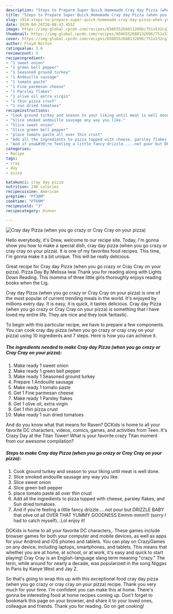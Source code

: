 ```yaml
---
description: "Steps to Prepare Super Quick Homemade Cray day Pizza (when you go crazy or Cray Cray on your pizza)"
title: "Steps to Prepare Super Quick Homemade Cray day Pizza (when you go crazy or Cray Cray on your pizza)"
slug: 1914-steps-to-prepare-super-quick-homemade-cray-day-pizza-when-you-go-crazy-or-cray-cray-on-your-pizza
date: 2020-04-26T20:08:43.455Z
image: https://img-global.cpcdn.com/recipes/6566552688132096/751x532cq70/cray-day-pizza-when-you-go-crazy-or-cray-cray-on-your-pizza-recipe-main-photo.jpg
thumbnail: https://img-global.cpcdn.com/recipes/6566552688132096/751x532cq70/cray-day-pizza-when-you-go-crazy-or-cray-cray-on-your-pizza-recipe-main-photo.jpg
cover: https://img-global.cpcdn.com/recipes/6566552688132096/751x532cq70/cray-day-pizza-when-you-go-crazy-or-cray-cray-on-your-pizza-recipe-main-photo.jpg
author: Floyd Norton
ratingvalue: 3.6
reviewcount: 5
recipeingredient:
- "1 sweet onion"
- "1 green bell pepper"
- "1 Seasoned ground turkey"
- "1 Andouille sausage"
- "1 tomato paste"
- "1 Fine parmesan cheese"
- "1 Parsley flakes"
- "1 olive oil extra virgin"
- "1 thin pizza crust"
- "1 sun dried tomatoes"
recipeinstructions:
- "Cook ground turkey and season to your liking until meat is well done."
- "Slice smoked andouille sausage any way you like."
- "Slice sweet onion"
- "Slice green bell pepper"
- "place tomato paste all over thin crust"
- "Add all the ingredients to pizza topped with cheese, parsley flakes, and Sun dried tomatoes."
- "And if you&#39;re feeling a little fancy drizzle.....not pour but DRIZZLE BABY that olive oil all OVER THAT YUMMY GOODNESS Emmm mmm!!! (sorry I had to catch myself)...Lol enjoy it!"
categories:
- Recipe
tags:
- cray
- day
- pizza

katakunci: cray day pizza 
nutrition: 240 calories
recipecuisine: American
preptime: "PT30M"
cooktime: "PT60M"
recipeyield: "3"
recipecategory: Dinner

---
```



![Cray day Pizza (when you go crazy or Cray Cray on your pizza)](https://img-global.cpcdn.com/recipes/6566552688132096/751x532cq70/cray-day-pizza-when-you-go-crazy-or-cray-cray-on-your-pizza-recipe-main-photo.jpg)

Hello everybody, it's Drew, welcome to our recipe site. Today, I'm gonna show you how to make a special dish, cray day pizza (when you go crazy or cray cray on your pizza). It is one of my favorites food recipes. This time, I'm gonna make it a bit unique. This will be really delicious.

Great recipe for Cray day Pizza (when you go crazy or Cray Cray on your pizza). Pizza Day By Melissa Iwai Thank you for reading along with Lights Down Reading. This momma of three little girls thoroughly enjoys reading books when the Lig.

Cray day Pizza (when you go crazy or Cray Cray on your pizza) is one of the most popular of current trending meals in the world. It's enjoyed by millions every day. It is easy, it is quick, it tastes delicious. Cray day Pizza (when you go crazy or Cray Cray on your pizza) is something that I have loved my entire life. They are nice and they look fantastic.


To begin with this particular recipe, we have to prepare a few components. You can cook cray day pizza (when you go crazy or cray cray on your pizza) using 10 ingredients and 7 steps. Here is how you can achieve it.

<!--inarticleads1-->

##### The ingredients needed to make Cray day Pizza (when you go crazy or Cray Cray on your pizza):

1. Make ready 1 sweet onion
1. Make ready 1 green bell pepper
1. Make ready 1 Seasoned ground turkey
1. Prepare 1 Andouille sausage
1. Make ready 1 tomato paste
1. Get 1 Fine parmesan cheese
1. Make ready 1 Parsley flakes
1. Get 1 olive oil, extra virgin
1. Get 1 thin pizza crust
1. Make ready 1 sun dried tomatoes


And do you know what that means for Raven? DCKids is home to all your favorite DC characters, videos, comics, games, and activities from Teen. It&#39;s Crazy Day at the Titan Tower! What is your favorite crazy Titan moment from our awesome compilation? 

<!--inarticleads2-->

##### Steps to make Cray day Pizza (when you go crazy or Cray Cray on your pizza):

1. Cook ground turkey and season to your liking until meat is well done.
1. Slice smoked andouille sausage any way you like.
1. Slice sweet onion
1. Slice green bell pepper
1. place tomato paste all over thin crust
1. Add all the ingredients to pizza topped with cheese, parsley flakes, and Sun dried tomatoes.
1. And if you&#39;re feeling a little fancy drizzle.....not pour but DRIZZLE BABY that olive oil all OVER THAT YUMMY GOODNESS Emmm mmm!!! (sorry I had to catch myself)...Lol enjoy it!


DCKids is home to all your favorite DC characters,. These games include browser games for both your computer and mobile devices, as well as apps for your Android and iOS phones and tablets. You can play on CrazyGames on any device, including laptops, smartphones, and tablets. This means that whether you are at home, at school, or at work, it&#39;s easy and quick to start playing! Cray Cray is an English-language slang term meaning &#34;crazy.&#34; The term, while around for nearly a decade, was popularized in the song Niggas In Paris by Kanye West and Jay Z. 

So that's going to wrap this up with this exceptional food cray day pizza (when you go crazy or cray cray on your pizza) recipe. Thank you very much for your time. I'm confident you can make this at home. There's gonna be interesting food at home recipes coming up. Don't forget to bookmark this page on your browser, and share it to your loved ones, colleague and friends. Thank you for reading. Go on get cooking!
